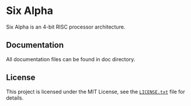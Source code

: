 # Six Alpha

Six Alpha is an 4-bit RISC processor architecture.

## Documentation

All documentation files can be found in doc directory.

## License

This project is licensed under the MIT License, see the [`LICENSE.txt`](LICENSE.txt) file for details.
